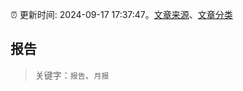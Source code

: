 :alarm_clock: 更新时间: 2024-09-17 17:37:47。[文章来源](/README.md)、[文章分类](/TAGS.md)

## 报告


> 关键字：`报告`、`月报`



